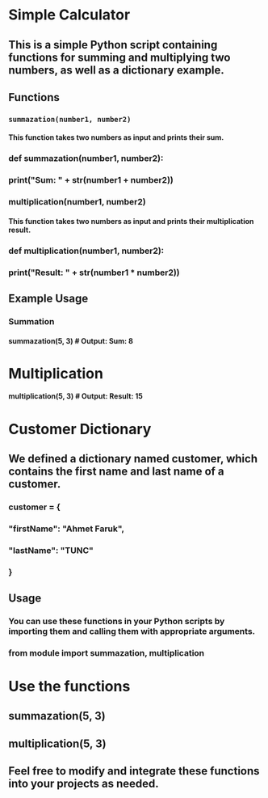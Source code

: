 # Simple Calculator

## This is a simple Python script containing functions for summing and multiplying two numbers, as well as a dictionary example.

## Functions

### `summazation(number1, number2)`

#### This function takes two numbers as input and prints their sum.


### def summazation(number1, number2):
###    print("Sum: " + str(number1 + number2))

### multiplication(number1, number2)

#### This function takes two numbers as input and prints their multiplication result.



### def multiplication(number1, number2):

###    print("Result: " + str(number1 * number2))

## Example Usage

### Summation
#### summazation(5, 3)  # Output: Sum: 8

# Multiplication
#### multiplication(5, 3)  # Output: Result: 15

# Customer Dictionary

## We defined a dictionary named customer, which contains the first name and last name of a customer.


### customer = {
### "firstName": "Ahmet Faruk",
### "lastName": "TUNC"
### }

## Usage

### You can use these functions in your Python scripts by importing them and calling them with appropriate arguments.

### from module import summazation, multiplication

# Use the functions

## summazation(5, 3)
## multiplication(5, 3)

## Feel free to modify and integrate these functions into your projects as needed.
